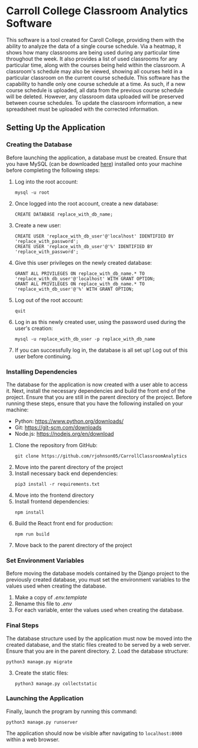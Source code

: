 # Carroll College Classroom Analytics Software

This software is a tool created for Caroll College, providing them with the ability to analyze the data of a single course schedule. Via a heatmap, it shows how many classrooms are being used during any particular 
time throughout the week. It also provides a list of used classrooms for any particular time, along with the courses being held within the classroom. A classroom's schedule may also be viewed, showing all courses
held in a particular classroom on the current course schedule. This software has the capability to handle only one course schedule at a time. As such, if a new course schedule is uploaded, all data from the previous
course schedule will be deleted. However, any classroom data uploaded will be preserved between course schedules. To update the classroom information, a new spreadsheet must be uploaded with the corrected information.

## Setting Up the Application

### Creating the Database
Before launching the application, a database must be created. Ensure that you have MySQL (can be downloaded [here](https://dev.mysql.com/downloads/mysql/)) installed onto your machine before completing the following steps: 
1. Log into the root account:
   ```
   mysql -u root
   ```
3. Once logged into the root account, create a new database:
   ```
   CREATE DATABASE replace_with_db_name;
   ```
4. Create a new user:
   ```
   CREATE USER 'replace_with_db_user'@'localhost' IDENTIFIED BY 'replace_with_password';
   CREATE USER 'replace_with_db_user'@'%' IDENTIFIED BY 'replace_with_password';
   ```
6. Give this user privileges on the newly created database:
    ```
    GRANT ALL PRIVILEGES ON replace_with_db_name.* TO 'replace_with_db_user'@'localhost' WITH GRANT OPTION;
    GRANT ALL PRIVILEGES ON replace_with_db_name.* TO 'replace_with_db_user'@'%' WITH GRANT OPTION;
    ```
5. Log out of the root account:
   ```
   quit
   ```
6. Log in as this newly created user, using the password used during the user's creation:
   ```
   mysql -u replace_with_db_user -p replace_with_db_name
   ```
7. If you can successfully log in, the database is all set up! Log out of this user before continuing.

### Installing Dependencies
The database for the application is now created with a user able to access it. Next, install the necessary dependencies and build the front end of the project. Ensure that you are still in the parent directory of the project. Before running these steps, ensure that you have the following installed on your machine: 
- Python: https://www.python.org/downloads/
- Git: https://git-scm.com/downloads
- Node.js: https://nodejs.org/en/download
   
1. Clone the repository from GitHub:
   ```
   git clone https://github.com/rjohnson05/CarrollClassroomAnalytics
   ```
2. Move into the parent directory of the project
3. Install necessary back end dependencies:
   ```
   pip3 install -r requirements.txt
   ```
4. Move into the frontend directory
5. Install frontend dependencies:
   ```
   npm install
   ```
6. Build the React front end for production:
   ```
   npm run build
   ```
7. Move back to the parent directory of the project

### Set Environment Variables
Before moving the database models contained by the Django project to the previously created database, you must set the environment variables to the values used when creating the database.
1. Make a copy of *.env.template*
2. Rename this file to *.env*
3. For each variable, enter the values used when creating the database.

### Final Steps
The database structure used by the application must now be moved into the created database, and the static files created to be served by a web server. Ensure that you are in the parent directory.
2.  Load the database structure:
   ```
   python3 manage.py migrate
   ```
3. Create the static files:
   ```
   python3 manage.py collectstatic
   ```

### Launching the Application
Finally, launch the program by running this command:
```
python3 manage.py runserver
```
The application should now be visible after navigating to `localhost:8000` within a web browser. 
